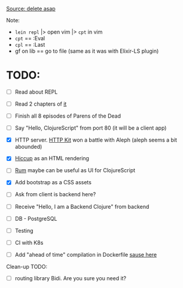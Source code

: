 [Source: delete asap](https://docs.google.com/document/d/1WJAk6iOF9-p_oI_3BIixNjGZSgIWYwvCZUFv7dBvc1w/edit)

Note:
- `lein repl` |> open vim |> `cpt` in vim
- `cpt` == :Eval 
- `cpl` == :Last
- gf on lib == go to file (same as it was with Elixir-LS plugin)


# TODO:
- [ ] Read about REPL
- [ ] Read 2 chapters of [it](https://www.braveclojure.com/getting-started/)
- [ ] Finish all 8 episodes of Parens of the Dead
- [ ] Say "Hello, ClojureScript" from port 80 (it will be a client app)
- [x] HTTP server. [HTTP Kit](https://github.com/http-kit/http-kit) won a battle with Aleph (aleph seems a bit abounded)
- [x] [Hiccup](https://github.com/weavejester/hiccup/) as an HTML rendering
- [ ] [Rum](https://github.com/tonsky/rum#comparison-to-other-frameworks) maybe can be useful as UI for ClojureScript
- [x] Add bootstrap as a CSS assets


- [ ] Ask from client is backend here?
- [ ] Receive "Hello, I am a Backend Clojure" from backend
- [ ] DB - PostgreSQL
- [ ] Testing
- [ ] CI with K8s
- [ ] Add "ahead of time" compilation in Dockerfile [sause here](https://medium.com/@divyum/building-a-simple-http-server-in-clojure-part-iii-dockerizing-clojure-application-1f53a6a90af2)


Clean-up TODO:
- [ ] routing library Bidi. Are you sure you need it?
